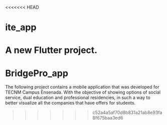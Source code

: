 <<<<<<< HEAD
# ite_app

A new Flutter project.
=======
# BridgePro_app
The following project contains a mobile application that was developed for TECNM Campus Ensenada. With the objective of showing options of social service, dual education and professional residencies, in such a way to better visualize all the companies that have offers for students.
>>>>>>> c52a4a5af70d8b831a21ab8e93fa8f675baa3ed6
